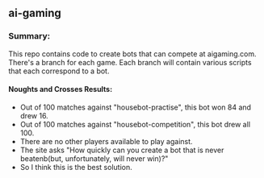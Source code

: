 ## ai-gaming

### Summary:
This repo contains code to create bots that can compete at aigaming.com.   
There's a branch for each game. Each branch will contain various scripts that each correspond to a bot.

#### Noughts and Crosses Results:

- Out of 100 matches against "housebot-practise", this bot won 84 and drew 16.   
- Out of 100 matches against "housebot-competition", this bot drew all 100.   
- There are no other players available to play against.   
- The site asks "How quickly can you create a bot that is never beatenb(but, unfortunately, will never win)?"   
- So I think this is the best solution.   
